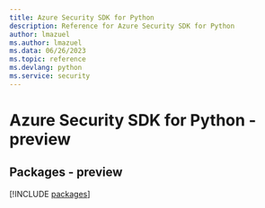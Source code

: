 ```yaml
---
title: Azure Security SDK for Python
description: Reference for Azure Security SDK for Python
author: lmazuel
ms.author: lmazuel
ms.data: 06/26/2023
ms.topic: reference
ms.devlang: python
ms.service: security
---
```

# Azure Security SDK for Python - preview
## Packages - preview
[!INCLUDE [packages](security-index.md)]